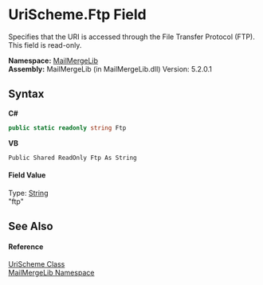 # UriScheme.Ftp Field
 

Specifies that the URI is accessed through the File Transfer Protocol (FTP). This field is read-only.

**Namespace:**&nbsp;<a href="31c6ebbe-d683-7561-7308-5a5ee1f76bf5">MailMergeLib</a><br />**Assembly:**&nbsp;MailMergeLib (in MailMergeLib.dll) Version: 5.2.0.1

## Syntax

**C#**<br />
``` C#
public static readonly string Ftp
```

**VB**<br />
``` VB
Public Shared ReadOnly Ftp As String
```


#### Field Value
Type: <a href="http://msdn2.microsoft.com/en-us/library/s1wwdcbf" target="_blank">String</a><br />"ftp"

## See Also


#### Reference
<a href="3552f8c9-311a-0a90-58bd-4f4ee35e9ca1">UriScheme Class</a><br /><a href="31c6ebbe-d683-7561-7308-5a5ee1f76bf5">MailMergeLib Namespace</a><br />